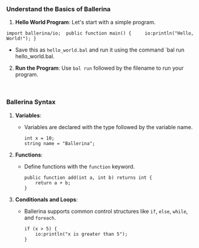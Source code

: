 ### Understand the Basics of Ballerina
1. **Hello World Program**: Let's start with a simple program.
```ballerina
import ballerina/io;  public function main() {     io:println("Hello, World!"); }
```
    
- Save this as `hello_world.bal` and run it using the command `bal run hello_world.bal.

2. **Run the Program**: Use `bal run` followed by the filename to run your program.
    
<br>

### Ballerina Syntax

1. **Variables**:
   - Variables are declared with the type followed by the variable name.

     ```ballerina
     int x = 10;
     string name = "Ballerina";
     ```

2. **Functions**:
   - Define functions with the `function` keyword.

     ```ballerina
     public function add(int a, int b) returns int {
         return a + b;
     }
     ```

3. **Conditionals and Loops**:
   - Ballerina supports common control structures like `if`, `else`, `while`, and `foreach`.

     ```ballerina
     if (x > 5) {
         io:println("x is greater than 5");
     }
     ```
